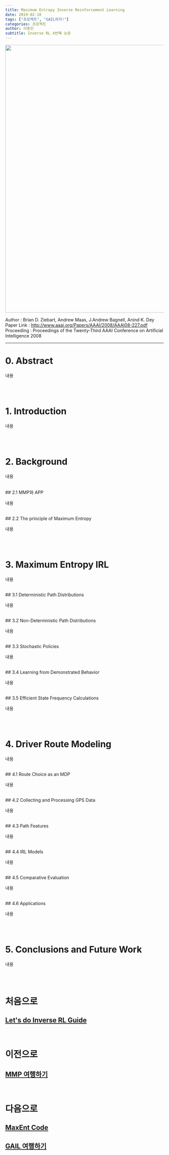 ```yaml
---
title: Maximum Entropy Inverse Reinforcement Learning
date: 2019-02-10
tags: ["프로젝트", "GAIL하자!"]
categories: 프로젝트
author: 이동민
subtitle: Inverse RL 4번째 논문
---
```


<center> <img src="../../../../img/irl/maxent_1.png" width="850"> </center>

Author : Brian D. Ziebart, Andrew Maas, J.Andrew Bagnell, Anind K. Dey
Paper Link : http://www.aaai.org/Papers/AAAI/2008/AAAI08-227.pdf
Proceeding : Proceedings of the Twenty-Third AAAI Conference on Artificial Intelligence 2008

---

# 0. Abstract

내용

<br><br>

# 1. Introduction

내용

<br><br>

# 2. Background

내용

<br>
## 2.1 MMP와 APP

내용

<br>
## 2.2 The principle of Maximum Entropy

내용

<br><br>

# 3. Maximum Entropy IRL

내용

<br>
## 3.1 Deterministic Path Distributions

내용

<br>
## 3.2 Non-Deterministic Path Distributions

내용

<br>
## 3.3 Stochastic Policies

내용

<br>
## 3.4 Learning from Demonstrated Behavior

내용

<br>
## 3.5 Efficient State Frequency Calculations

내용

<br><br>

# 4. Driver Route Modeling

내용

<br>
## 4.1 Route Choice as an MDP

내용

<br>
## 4.2 Collecting and Processing GPS Data

내용

<br>
## 4.3 Path Features

내용

<br>
## 4.4 IRL Models

내용

<br>
## 4.5 Comparative Evaluation

내용

<br>
## 4.6 Applications

내용

<br><br>

# 5. Conclusions and Future Work

내용

<br><br>

# 처음으로

## [Let's do Inverse RL Guide](https://reinforcement-learning-kr.github.io/2019/01/22/0_lets-do-irl-guide/)

<br>

# 이전으로

## [MMP 여행하기](https://reinforcement-learning-kr.github.io/2019/02/07/3_mmp/)

<br>

# 다음으로

## [MaxEnt Code]()

## [GAIL 여행하기](https://reinforcement-learning-kr.github.io/2019/02/13/5_gail/)